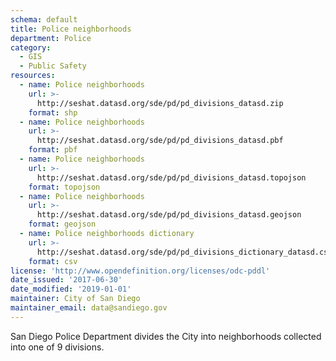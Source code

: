 ```yaml
---
schema: default
title: Police neighborhoods
department: Police
category:
  - GIS
  - Public Safety
resources:
  - name: Police neighborhoods
    url: >-
      http://seshat.datasd.org/sde/pd/pd_divisions_datasd.zip
    format: shp
  - name: Police neighborhoods
    url: >-
      http://seshat.datasd.org/sde/pd/pd_divisions_datasd.pbf
    format: pbf
  - name: Police neighborhoods
    url: >-
      http://seshat.datasd.org/sde/pd/pd_divisions_datasd.topojson
    format: topojson
  - name: Police neighborhoods
    url: >-
      http://seshat.datasd.org/sde/pd/pd_divisions_datasd.geojson
    format: geojson
  - name: Police neighborhoods dictionary
    url: >-
      http://seshat.datasd.org/sde/pd/pd_divisions_dictionary_datasd.csv
    format: csv
license: 'http://www.opendefinition.org/licenses/odc-pddl'
date_issued: '2017-06-30'
date_modified: '2019-01-01'
maintainer: City of San Diego
maintainer_email: data@sandiego.gov
---
```

San Diego Police Department divides the City into neighborhoods collected into one of 9 divisions.
<!--more-->
